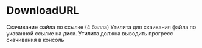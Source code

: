 # DownloadURL
Скачивание файла по ссылке (4 балла)
Утилита для скаивания файла по указанной ссылке на диск.
Утилита должна выводить прогресс скачивания в консоль
